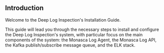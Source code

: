 ## Introduction

Welcome to the Deep Log Inspection's Installation Guide.

This guide will lead you through the necessary steps to install and configure the Deep Log Inspection's system, with particular focus on the main components of the system: the Monasca Log Agent, the Monasca Log API, the Kafka publish/subscribe message queue, and the ELK stack.
